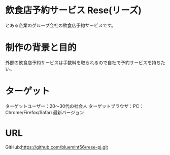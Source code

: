 # 飲食店予約サービス Rese(リーズ)
とある企業のグループ会社の飲食店予約サービスです。

# 制作の背景と目的
外部の飲食店予約サービスは手数料を取られるので自社で予約サービスを持ちたい。

# ターゲット
ターゲットユーザー：20～30代の社会人
ターゲットブラウザ：PC：Chrome/Firefox/Safari 最新バージョン

# URL
GitHub:https://github.com/bluemint56/rese-pj.git

# 
